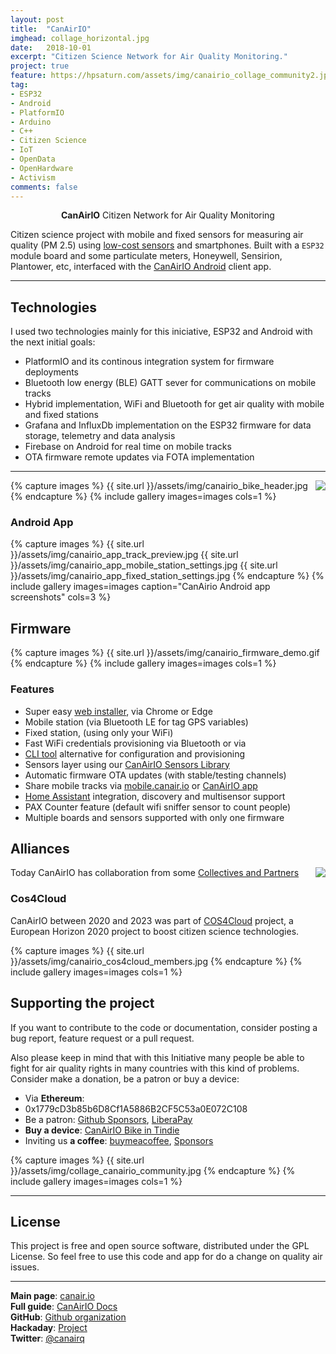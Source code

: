 ```yaml
---
layout: post
title:  "CanAirIO"
imghead: collage_horizontal.jpg
date:   2018-10-01
excerpt: "Citizen Science Network for Air Quality Monitoring."
project: true
feature: https://hpsaturn.com/assets/img/canairio_collage_community2.jpg
tag:
- ESP32
- Android
- PlatformIO
- Arduino
- C++
- Citizen Science
- IoT
- OpenData
- OpenHardware
- Activism
comments: false
---
```

   
<center><b>CanAirIO</b> Citizen Network for Air Quality Monitoring</center>

Citizen science project with mobile and fixed sensors for measuring air quality (PM 2.5) using [low-cost sensors](https://github.com/kike-canaries/canairio_firmware) and smartphones. Built with a `ESP32` module board and some particulate meters, Honeywell, Sensirion, Plantower, etc, interfaced with the [CanAirIO Android](https://github.com/kike-canaries/canairio_android) client app.

---

## Technologies

I used two technologies mainly for this iniciative, ESP32 and Android with the next initial goals:

- PlatformIO and its continous integration system for firmware deployments
- Bluetooth low energy (BLE) GATT sever for communications on mobile tracks
- Hybrid implementation, WiFi and Bluetooth for get air quality with mobile and fixed stations
- Grafana and InfluxDb implementation on the ESP32 firmware for data storage, telemetry and data analysis
- Firebase on Android for real time on mobile tracks
- OTA firmware remote updates via FOTA implementation

---

<a href="https://play.google.com/store/apps/details?id=hpsaturn.pollutionreporter" target="_blank"><img src="{{ site.url }}/assets/img/gplayicon.png" align="right"></a>

{% capture images %}
  {{ site.url }}/assets/img/canairio_bike_header.jpg
{% endcapture %}
{% include gallery images=images cols=1 %}

### Android App

{% capture images %}
  {{ site.url }}/assets/img/canairio_app_track_preview.jpg
  {{ site.url }}/assets/img/canairio_app_mobile_station_settings.jpg
  {{ site.url }}/assets/img/canairio_app_fixed_station_settings.jpg
{% endcapture %}
{% include gallery images=images caption="CanAirio Android app screenshots" cols=3 %}

## Firmware

{% capture images %}
  {{ site.url }}/assets/img/canairio_firmware_demo.gif
{% endcapture %}
{% include gallery images=images cols=1 %}

### Features

- Super easy [web installer](https://canair.io/installer), via Chrome or Edge
- Mobile station (via Bluetooth LE for tag GPS variables)
- Fixed station, (using only your WiFi)
- Fast WiFi credentials provisioning via Bluetooth or via
- [CLI tool](https://canair.io/docs/cli.html) alternative for configuration and provisioning
- Sensors layer using our [CanAirIO Sensors Library](https://github.com/kike-canaries/canairio_sensorlib#readme)
- Automatic firmware OTA updates (with stable/testing channels)
- Share mobile tracks via [mobile.canair.io](https://mobile.canair.io) or [CanAirIO app](https://github.com/kike-canaries/canairio_android)
- [Home Assistant](https://www.home-assistant.io/) integration, discovery and multisensor support
- PAX Counter feature (default wifi sniffer sensor to count people)
- Multiple boards and sensors supported with only one firmware

## Alliances

<a href="https://canair.io/docs/partners.html" target="_blank"><img src="{{ site.url }}/assets/img/canairio_partners_logos.jpg" align="right"></a>

Today CanAirIO has collaboration from some [Collectives and Partners](https://canair.io/docs/partners.html)

### Cos4Cloud

CanAirIO between 2020 and 2023 was part of [COS4Cloud](https://cos4cloud-eosc.eu/) project, a European Horizon 2020 project to boost citizen science technologies.

{% capture images %}
  {{ site.url }}/assets/img/canairio_cos4cloud_members.jpg
{% endcapture %}
{% include gallery images=images cols=1 %}


## Supporting the project

If you want to contribute to the code or documentation, consider posting a bug report, feature request or a pull request.

Also please keep in mind that with this Initiative many people be able to fight for air quality rights in many countries with this kind of problems. Consider make a donation, be a patron or buy a device:  

- Via **Ethereum**:
- 0x1779cD3b85b6D8Cf1A5886B2CF5C53a0E072C108
- Be a patron: [Github Sponsors](https://github.com/sponsors/hpsaturn), [LiberaPay](https://liberapay.com/CanAirIO)
- **Buy a device**: [CanAirIO Bike in Tindie](https://www.tindie.com/products/hpsaturn/canairio-bike/)
- Inviting us **a coffee**: [buymeacoffee](https://www.buymeacoffee.com/hpsaturn), [Sponsors](https://github.com/sponsors/hpsaturn?frequency=one-time) 

{% capture images %}
  {{ site.url }}/assets/img/collage_canairio_community.jpg
{% endcapture %}
{% include gallery images=images cols=1 %}

---

## License

This project is free and open source software, distributed under the GPL License. So feel free to use this code and app for do a change on quality air issues.

---

**Main page**: [canair.io](https://canair.io)  
**Full guide**: [CanAirIO Docs](https://canair.io/docs/)  
**GitHub**: [Github organization](https://github.com/kike-canaries)  
**Hackaday**: [Project](https://hackaday.io/project/167714-canairio-airquality-network)  
**Twitter**: [@canairq](https://twitter.com/canairq)  


